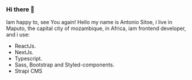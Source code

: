 ### Hi there 👋

Iam happy to, see You again!
Hello my name is Antonio Sitoe, i live in Maputo, the capital city of mozambique, in Africa, iam frontend developer, and i use:

- ReactJs.
- NextJs.
- Typescript.
- Sass, Bootstrap and Styled-components.
- Strapi CMS

<img src="![download](https://user-images.githubusercontent.com/72309855/166139598-5110f283-2f82-4b93-822c-df7a913442a2.png)" width="12px">


